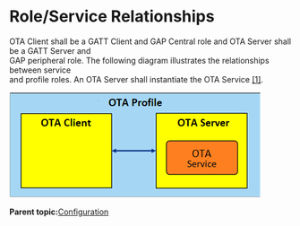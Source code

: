 # Role/Service Relationships

OTA Client shall be a GATT Client and GAP Central role and OTA Server shall be a GATT Server and<br /> GAP peripheral role. The following diagram illustrates the relationships between service<br /> and profile roles. An OTA Server shall instantiate the OTA Service [\[1\]](GUID-6B274602-B628-48D8-9345-D483824E66AC.md).

![](GUID-94D735BE-AD78-489C-A633-750896337822-low.png)

**Parent topic:**[Configuration](GUID-5FBAF639-F6DA-4A3C-BCC1-70EAC76AA65F.md)

